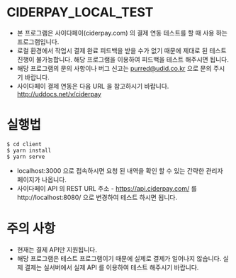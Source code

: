 # CIDERPAY_LOCAL_TEST
- 본 프로그램은 사이다페이(ciderpay.com) 의 결제 연동 테스트를 할 때 사용 하는 프로그램입니다.
- 로컬 환경에서 작업시 결제 완료 피드백을 받을 수가 없기 때문에 제대로 된 테스트 진행이 불가능합니다. 해당 프로그램을 이용하여 피드백을 테스트 해주시면 됩니다.
- 해당 프로그램의 문의 사항이나 버그 신고는 purred@udid.co.kr 으로 문의 주시기 바랍니다.
- 사이다페이 결제 연동은 다음 URL 을 참고하시기 바랍니다. http://uddocs.net/v/ciderpay

# 실행법

```hash
$ cd client
$ yarn install
$ yarn serve
```

- localhost:3000 으로 접속하시면 요청 된 내역을 확인 할 수 있는 간략한 관리자 페이지가 나옵니다.
- 사이다페이 API 의 REST URL 주소 - https://api.ciderpay.com/ 를 http://localhost:8080/ 으로 변경하여 테스트 하시면 됩니다.

# 주의 사항
- 현재는 결제 API만 지원됩니다.
- 해당 프로그램은 테스트 프로그램이기 때문에 실제로 결제가 일어나지 않습니다. 실제 결제는 실서버에서 실제 API 를 이용하여 테스트 해주시기 바랍니다.